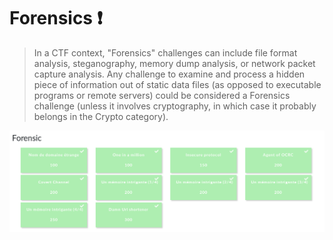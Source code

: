 # Forensics :exclamation:
> In a CTF context, "Forensics" challenges can include file format analysis, steganography, memory dump analysis, or network packet capture analysis. Any challenge to examine and process a hidden piece of information out of static data files (as opposed to executable programs or remote servers) could be considered a Forensics challenge (unless it involves cryptography, in which case it probably belongs in the Crypto category). 

<img src="Images/forensic.png">
 

    



